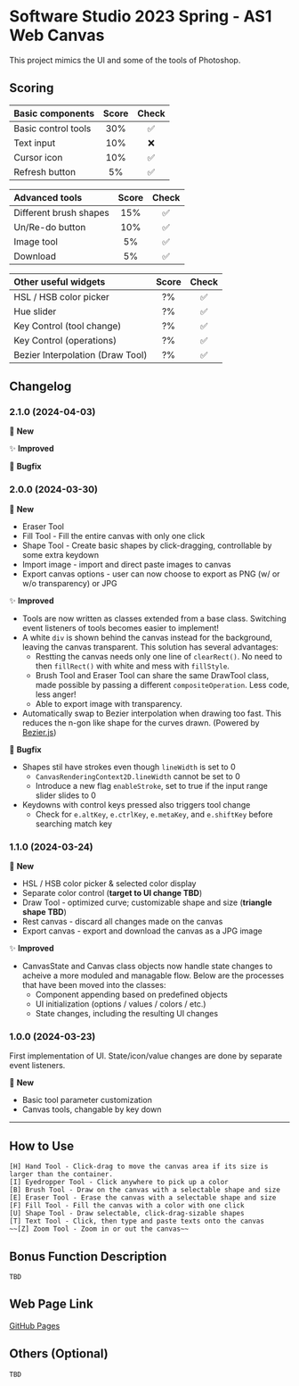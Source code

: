 # Software Studio 2023 Spring - AS1 Web Canvas
This project mimics the UI and some of the tools of Photoshop.

## Scoring

| **Basic components**                             | **Score** | **Check**         |
| :----------------------------------------------- | :-------: | :---------------: |
| Basic control tools                              | 30%       | :white_check_mark:|
| Text input                                       | 10%       | :x:               |
| Cursor icon                                      | 10%       | :white_check_mark:|
| Refresh button                                   | 5%        | :white_check_mark:|

| **Advanced tools**                               | **Score** | **Check**         |
| :----------------------------------------------- | :-------: | :---------------: |
| Different brush shapes                           | 15%       | :white_check_mark:|
| Un/Re-do button                                  | 10%       | :white_check_mark:|
| Image tool                                       | 5%        | :white_check_mark:|
| Download                                         | 5%        | :white_check_mark:|

| **Other useful widgets**                         | **Score** | **Check**         |
| :----------------------------------------------- | :-------: | :----------------:|
| HSL / HSB color picker                           | ?%        | :white_check_mark:|
| Hue slider                                       | ?%        | :white_check_mark:|
| Key Control (tool change)                        | ?%        | :white_check_mark:|
| Key Control (operations)                         | ?%        | :white_check_mark:|
| Bezier Interpolation (Draw Tool)                 | ?%        | :white_check_mark:|

## Changelog
### 2.1.0 (2024-04-03)
:rocket: **New**

:sparkles: **Improved**

:bug: **Bugfix**

### 2.0.0 (2024-03-30)
:rocket: **New**
- Eraser Tool
- Fill Tool - Fill the entire canvas with only one click
- Shape Tool - Create basic shapes by click-dragging, controllable by some extra keydown
- Import image - import and direct paste images to canvas
- Export canvas options - user can now choose to export as PNG (w/ or w/o transparency) or JPG

:sparkles: **Improved**
- Tools are now written as classes extended from a base class. Switching event listeners of tools becomes easier to implement!
- A white `div` is shown behind the canvas instead for the background, leaving the canvas transparent. This solution has several advantages:
    - Restting the canvas needs only one line of `clearRect()`. No need to then `fillRect()` with white and mess with `fillStyle`.
    - Brush Tool and Eraser Tool can share the same DrawTool class, made possible by passing a different `compositeOperation`. Less code, less anger!
    - Able to export image with transparency.
- Automatically swap to Bezier interpolation when drawing too fast. This reduces the n-gon like shape for the curves drawn. (Powered by [Bezier.js](https://github.com/Pomax/bezierjs))

:bug: **Bugfix**
- Shapes stil have strokes even though `lineWidth` is set to 0
    - `CanvasRenderingContext2D.lineWidth` cannot be set to 0
    - Introduce a new flag `enableStroke`, set to true if the input range slider slides to 0
- Keydowns with control keys pressed also triggers tool change
    - Check for `e.altKey`, `e.ctrlKey`, `e.metaKey`, and `e.shiftKey` before searching match key

### 1.1.0 (2024-03-24)
:rocket: **New**
- HSL / HSB color picker & selected color display
- Separate color control (**target to UI change TBD**)
- Draw Tool - optimized curve; customizable shape and size (**triangle shape TBD**)
- Rest canvas - discard all changes made on the canvas
- Export canvas - export and download the canvas as a JPG image

:sparkles: **Improved**
- CanvasState and Canvas class objects now handle state changes to acheive a more moduled and managable flow. Below are the processes that have been moved into the classes:
    - Component appending based on predefined objects
    - UI initialization (options / values / colors / etc.)
    - State changes, including the resulting UI changes

### 1.0.0 (2024-03-23)
First implementation of UI. State/icon/value changes are done by separate event listeners.

:rocket: **New**
- Basic tool parameter customization
- Canvas tools, changable by key down

---

## How to Use

    [H] Hand Tool - Click-drag to move the canvas area if its size is larger than the container.
    [I] Eyedropper Tool - Click anywhere to pick up a color
    [B] Brush Tool - Draw on the canvas with a selectable shape and size
    [E] Eraser Tool - Erase the canvas with a selectable shape and size
    [F] Fill Tool - Fill the canvas with a color with one click
    [U] Shape Tool - Draw selectable, click-drag-sizable shapes
    [T] Text Tool - Click, then type and paste texts onto the canvas
    ~~[Z] Zoom Tool - Zoom in or out the canvas~~

## Bonus Function Description

    TBD

## Web Page Link
[GitHub Pages](https://ritmohung.github.io/SS-AS1/)

## Others (Optional)

    TBD

